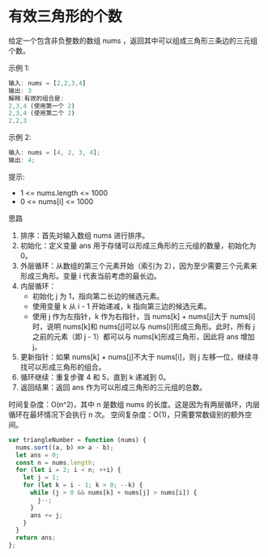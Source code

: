 # 有效三角形的个数

给定一个包含非负整数的数组 nums ，返回其中可以组成三角形三条边的三元组个数。

示例 1:

```javascript
输入: nums = [2,2,3,4]
输出: 3
解释:有效的组合是:
2,3,4 (使用第一个 2)
2,3,4 (使用第二个 2)
2,2,3
```

示例 2:

```javascript
输入: nums = [4, 2, 3, 4];
输出: 4;
```

提示:

- 1 <= nums.length <= 1000
- 0 <= nums[i] <= 1000

思路

1. 排序：首先对输入数组 nums 进行排序。
2. 初始化：定义变量 ans 用于存储可以形成三角形的三元组的数量，初始化为 0。
3. 外层循环：从数组的第三个元素开始（索引为 2），因为至少需要三个元素来形成三角形。变量 i 代表当前考虑的最长边。
4. 内层循环：
   - 初始化 j 为 1，指向第二长边的候选元素。
   - 使用变量 k 从 i - 1 开始递减，k 指向第三边的候选元素。
   - 使用 j 作为左指针，k 作为右指针，当 nums[k] + nums[j]大于 nums[i]时，说明 nums[k]和 nums[j]可以与 nums[i]形成三角形。此时，所有 j 之前的元素（即 j - 1）都可以与 nums[k]形成三角形，因此将 ans 增加 j。
5. 更新指针：如果 nums[k] + nums[j]不大于 nums[i]，则 j 左移一位，继续寻找可以形成三角形的组合。
6. 循环继续：重复步骤 4 和 5，直到 k 递减到 0。
7. 返回结果：返回 ans 作为可以形成三角形的三元组的总数。

时间复杂度：O(n^2)，其中 n 是数组 nums 的长度。这是因为有两层循环，内层循环在最坏情况下会执行 n 次。
空间复杂度：O(1)，只需要常数级别的额外空间。

```js
var triangleNumber = function (nums) {
  nums.sort((a, b) => a - b);
  let ans = 0;
  const n = nums.length;
  for (let i = 2; i < n; ++i) {
    let j = 1;
    for (let k = i - 1; k > 0; --k) {
      while (j > 0 && nums[k] + nums[j] > nums[i]) {
        j--;
      }
      ans += j;
    }
  }
  return ans;
};
```
